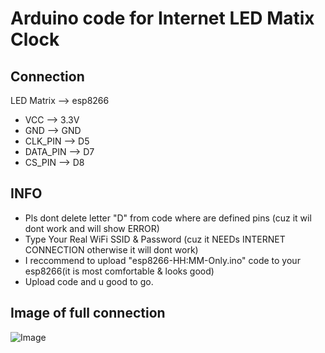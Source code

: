 # Arduino code for Internet LED Matix Clock
## Connection
LED Matrix --> esp8266
- VCC     --> 3.3V
- GND     --> GND
- CLK_PIN  --> D5
- DATA_PIN --> D7 
- CS_PIN   --> D8
## INFO
- Pls dont delete letter "D" from code where are defined pins (cuz it wil dont work and will show ERROR)
- Type Your Real WiFi SSID & Password (cuz it NEEDs INTERNET CONNECTION otherwise it will dont work)
- I reccommend to upload "esp8266-HH:MM-Only.ino" code to your esp8266(it is most comfortable & looks good)
- Upload code and u good to go.
## Image of full connection
![Image](esp8266-LED-CLOCK.jpg)
